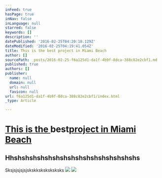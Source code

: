 ```yaml
---
inFeed: true
hasPage: true
inNav: false
inLanguage: null
starred: false
keywords: []
description: ''
datePublished: '2016-02-25T04:20:18.129Z'
dateModified: '2016-02-25T04:19:41.054Z'
title: This is the best project in Miami Beach
author: []
sourcePath: _posts/2016-02-25-f6a125d1-da1f-4b9f-8dca-388c82e2cbf1.md
published: true
authors: []
publisher:
  name: null
  domain: null
  url: null
  favicon: null
url: f6a125d1-da1f-4b9f-8dca-388c82e2cbf1/index.html
_type: Article

---
```

# [This is the ][0]best[project in Miami Beach][0]

## Hhshshshshshshshshshshshshshshshshs

Sksjsjsjsjsjskskksksksksksks
![](https://the-grid-user-content.s3-us-west-2.amazonaws.com/04578f3c-43b4-4a97-bcd1-a6813b3c0b40.jpg)
![](https://the-grid-user-content.s3-us-west-2.amazonaws.com/952e2141-acc8-4dbc-8c7c-dfceb7c99b0c.jpg)

[0]: http://www.miamismartrealestate.com/